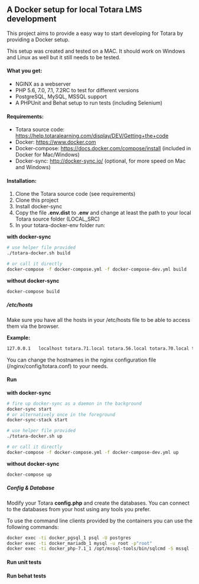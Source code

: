 ## A Docker setup for local Totara LMS development

This project aims to provide a easy way to start developing for Totara by providing a Docker setup.

This setup was created and tested on a MAC. It should work on Windows and Linux as well but it still needs to be tested.

#### What you get:
 * NGINX as a webserver
 * PHP 5.6, 7.0, 7.1, 7.2RC to test for different versions
 * PostgreSQL, MySQL, MSSQL support
 * A PHPUnit and Behat setup to run tests (including Selenium)

#### Requirements:
 * Totara source code: https://help.totaralearning.com/display/DEV/Getting+the+code
 * Docker: https://www.docker.com
 * Docker-compose: https://docs.docker.com/compose/install (included in Docker for Mac/Windows)
 * Docker-sync: http://docker-sync.io/ (optional, for more speed on Mac and Windows)

#### Installation:
 1. Clone the Totara source code (see requirements) 
 1. Clone this project
 1. Install docker-sync
 1. Copy the file __.env.dist__ to __.env__ and change at least the path to your local Totara source folder (LOCAL_SRC)
 1. In your totara-docker-env folder run:

__with docker-sync__
```bash
# use helper file provided
./totara-docker.sh build

# or call it directly
docker-compose -f docker-compose.yml -f docker-compose-dev.yml build
```

__without docker-sync__
```bash
docker-compose build
```

##### /etc/hosts
Make sure you have all the hosts in your /etc/hosts file to be able to access them via the browser.

__Example:__
```bash
127.0.0.1   localhost totara.71.local totara.56.local totara.70.local totara.72.local totara.71.local.behat
```

You can change the hostnames in the nginx configuration file (/nginx/config/totara.conf) to your needs.

#### Run

__with docker-sync__
```bash
# fire up docker-sync as a daemon in the background
docker-sync start
# or alternatively once in the foreground
docker-sync-stack start

# use helper file provided
./totara-docker.sh up

# or call it directly
docker-compose -f docker-compose.yml -f docker-compose-dev.yml up
```

__without docker-sync__
```bash
docker-compose up
```

##### Config & Database

Modify your Totara __config.php__ and create the databases. You can connect to the databases from your host using any tools you prefer.

To use the command line clients provided by the containers you can use the following commands:

```bash
docker exec -ti docker_pgsql_1 psql -U postgres
docker exec -ti docker_mariadb_1 mysql -u root -p"root"
docker exec -ti docker_php-7.1_1 /opt/mssql-tools/bin/sqlcmd -S mssql -U SA -P "Totara.Mssql1"
```

#### Run unit tests


#### Run behat tests


